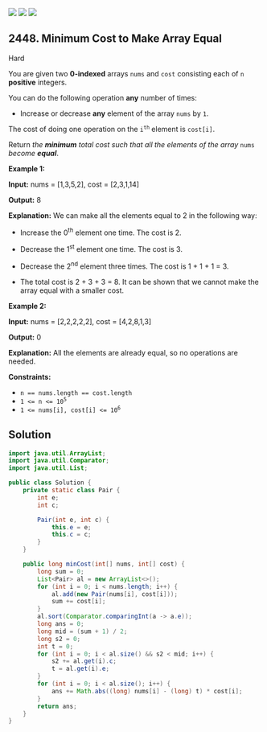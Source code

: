 [![](https://img.shields.io/github/stars/javadev/LeetCode-in-Java?label=Stars&style=flat-square)](https://github.com/javadev/LeetCode-in-Java)
[![](https://img.shields.io/github/forks/javadev/LeetCode-in-Java?label=Fork%20me%20on%20GitHub%20&style=flat-square)](https://github.com/javadev/LeetCode-in-Java/fork)
[![](https://img.shields.io/badge/-LeetCode%20in%20Kotlin-blue?style=flat-square)](https://github.com/javadev/LeetCode-in-Kotlin)

## 2448\. Minimum Cost to Make Array Equal

Hard

You are given two **0-indexed** arrays `nums` and `cost` consisting each of `n` **positive** integers.

You can do the following operation **any** number of times:

*   Increase or decrease **any** element of the array `nums` by `1`.

The cost of doing one operation on the <code>i<sup>th</sup></code> element is `cost[i]`.

Return _the **minimum** total cost such that all the elements of the array_ `nums` _become **equal**_.

**Example 1:**

**Input:** nums = [1,3,5,2], cost = [2,3,1,14]

**Output:** 8

**Explanation:** We can make all the elements equal to 2 in the following way:

- Increase the 0<sup>th</sup> element one time. The cost is 2. 

- Decrease the 1<sup>st</sup> element one time. The cost is 3. 

- Decrease the 2<sup>nd</sup> element three times. The cost is 1 + 1 + 1 = 3. 

- The total cost is 2 + 3 + 3 = 8. It can be shown that we cannot make the array equal with a smaller cost.

**Example 2:**

**Input:** nums = [2,2,2,2,2], cost = [4,2,8,1,3]

**Output:** 0

**Explanation:** All the elements are already equal, so no operations are needed.

**Constraints:**

*   `n == nums.length == cost.length`
*   <code>1 <= n <= 10<sup>5</sup></code>
*   <code>1 <= nums[i], cost[i] <= 10<sup>6</sup></code>

## Solution

```java
import java.util.ArrayList;
import java.util.Comparator;
import java.util.List;

public class Solution {
    private static class Pair {
        int e;
        int c;

        Pair(int e, int c) {
            this.e = e;
            this.c = c;
        }
    }

    public long minCost(int[] nums, int[] cost) {
        long sum = 0;
        List<Pair> al = new ArrayList<>();
        for (int i = 0; i < nums.length; i++) {
            al.add(new Pair(nums[i], cost[i]));
            sum += cost[i];
        }
        al.sort(Comparator.comparingInt(a -> a.e));
        long ans = 0;
        long mid = (sum + 1) / 2;
        long s2 = 0;
        int t = 0;
        for (int i = 0; i < al.size() && s2 < mid; i++) {
            s2 += al.get(i).c;
            t = al.get(i).e;
        }
        for (int i = 0; i < al.size(); i++) {
            ans += Math.abs((long) nums[i] - (long) t) * cost[i];
        }
        return ans;
    }
}
```
